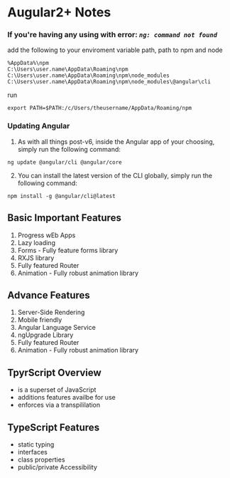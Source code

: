 # Augular2+ Notes

### If you're having any using with error: *`ng: command not found`*

add the following to your enviroment variable path, path to npm and node

```
%AppData%\npm
C:\Users\user.name\AppData\Roaming\npm
C:\Users\user.name\AppData\Roaming\npm\node_modules
C:\Users\user.name\AppData\Roaming\npm\node_modules\@angular\cli
```

run
```
export PATH=$PATH:/c/Users/theusername/AppData/Roaming/npm
```
### Updating Angular
1. As with all things post-v6, inside the Angular app of your choosing, simply run the following command:

```
ng update @angular/cli @angular/core
```

2. You can install the latest version of the CLI globally, simply run the following command:

```
npm install -g @angular/cli@latest
```

## Basic Important Features
1. Progress wEb Apps
2. Lazy loading
3. Forms - Fully feature forms library
4. RXJS library
5. Fully featured Router
6. Animation - Fully robust animation library


## Advance Features
1. Server-Side Rendering
2. Mobile friendly
3. Angular Language Service
4. ngUpgrade Library
5. Fully featured Router
6. Animation - Fully robust animation library


## TpyrScript Overview
- is a superset of JavaScript
- additions features availbe for use
- enforces via a transpililation 


## TypeScript Features
- static typing
- interfaces
- class properties
- public/private Accessibility
